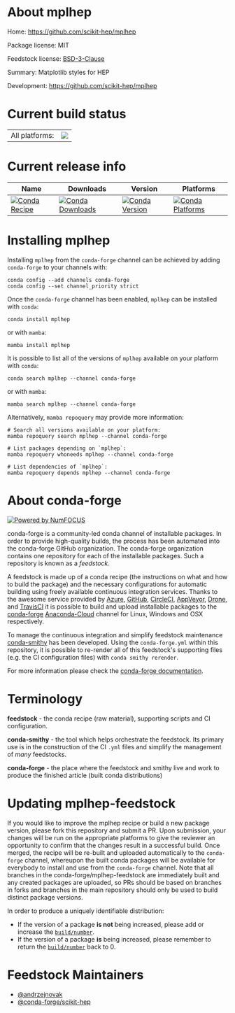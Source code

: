 About mplhep
============

Home: https://github.com/scikit-hep/mplhep

Package license: MIT

Feedstock license: [BSD-3-Clause](https://github.com/conda-forge/mplhep-feedstock/blob/main/LICENSE.txt)

Summary: Matplotlib styles for HEP

Development: https://github.com/scikit-hep/mplhep

Current build status
====================


<table><tr><td>All platforms:</td>
    <td>
      <a href="https://dev.azure.com/conda-forge/feedstock-builds/_build/latest?definitionId=9492&branchName=main">
        <img src="https://dev.azure.com/conda-forge/feedstock-builds/_apis/build/status/mplhep-feedstock?branchName=main">
      </a>
    </td>
  </tr>
</table>

Current release info
====================

| Name | Downloads | Version | Platforms |
| --- | --- | --- | --- |
| [![Conda Recipe](https://img.shields.io/badge/recipe-mplhep-green.svg)](https://anaconda.org/conda-forge/mplhep) | [![Conda Downloads](https://img.shields.io/conda/dn/conda-forge/mplhep.svg)](https://anaconda.org/conda-forge/mplhep) | [![Conda Version](https://img.shields.io/conda/vn/conda-forge/mplhep.svg)](https://anaconda.org/conda-forge/mplhep) | [![Conda Platforms](https://img.shields.io/conda/pn/conda-forge/mplhep.svg)](https://anaconda.org/conda-forge/mplhep) |

Installing mplhep
=================

Installing `mplhep` from the `conda-forge` channel can be achieved by adding `conda-forge` to your channels with:

```
conda config --add channels conda-forge
conda config --set channel_priority strict
```

Once the `conda-forge` channel has been enabled, `mplhep` can be installed with `conda`:

```
conda install mplhep
```

or with `mamba`:

```
mamba install mplhep
```

It is possible to list all of the versions of `mplhep` available on your platform with `conda`:

```
conda search mplhep --channel conda-forge
```

or with `mamba`:

```
mamba search mplhep --channel conda-forge
```

Alternatively, `mamba repoquery` may provide more information:

```
# Search all versions available on your platform:
mamba repoquery search mplhep --channel conda-forge

# List packages depending on `mplhep`:
mamba repoquery whoneeds mplhep --channel conda-forge

# List dependencies of `mplhep`:
mamba repoquery depends mplhep --channel conda-forge
```


About conda-forge
=================

[![Powered by
NumFOCUS](https://img.shields.io/badge/powered%20by-NumFOCUS-orange.svg?style=flat&colorA=E1523D&colorB=007D8A)](https://numfocus.org)

conda-forge is a community-led conda channel of installable packages.
In order to provide high-quality builds, the process has been automated into the
conda-forge GitHub organization. The conda-forge organization contains one repository
for each of the installable packages. Such a repository is known as a *feedstock*.

A feedstock is made up of a conda recipe (the instructions on what and how to build
the package) and the necessary configurations for automatic building using freely
available continuous integration services. Thanks to the awesome service provided by
[Azure](https://azure.microsoft.com/en-us/services/devops/), [GitHub](https://github.com/),
[CircleCI](https://circleci.com/), [AppVeyor](https://www.appveyor.com/),
[Drone](https://cloud.drone.io/welcome), and [TravisCI](https://travis-ci.com/)
it is possible to build and upload installable packages to the
[conda-forge](https://anaconda.org/conda-forge) [Anaconda-Cloud](https://anaconda.org/)
channel for Linux, Windows and OSX respectively.

To manage the continuous integration and simplify feedstock maintenance
[conda-smithy](https://github.com/conda-forge/conda-smithy) has been developed.
Using the ``conda-forge.yml`` within this repository, it is possible to re-render all of
this feedstock's supporting files (e.g. the CI configuration files) with ``conda smithy rerender``.

For more information please check the [conda-forge documentation](https://conda-forge.org/docs/).

Terminology
===========

**feedstock** - the conda recipe (raw material), supporting scripts and CI configuration.

**conda-smithy** - the tool which helps orchestrate the feedstock.
                   Its primary use is in the construction of the CI ``.yml`` files
                   and simplify the management of *many* feedstocks.

**conda-forge** - the place where the feedstock and smithy live and work to
                  produce the finished article (built conda distributions)


Updating mplhep-feedstock
=========================

If you would like to improve the mplhep recipe or build a new
package version, please fork this repository and submit a PR. Upon submission,
your changes will be run on the appropriate platforms to give the reviewer an
opportunity to confirm that the changes result in a successful build. Once
merged, the recipe will be re-built and uploaded automatically to the
`conda-forge` channel, whereupon the built conda packages will be available for
everybody to install and use from the `conda-forge` channel.
Note that all branches in the conda-forge/mplhep-feedstock are
immediately built and any created packages are uploaded, so PRs should be based
on branches in forks and branches in the main repository should only be used to
build distinct package versions.

In order to produce a uniquely identifiable distribution:
 * If the version of a package **is not** being increased, please add or increase
   the [``build/number``](https://docs.conda.io/projects/conda-build/en/latest/resources/define-metadata.html#build-number-and-string).
 * If the version of a package **is** being increased, please remember to return
   the [``build/number``](https://docs.conda.io/projects/conda-build/en/latest/resources/define-metadata.html#build-number-and-string)
   back to 0.

Feedstock Maintainers
=====================

* [@andrzejnovak](https://github.com/andrzejnovak/)
* [@conda-forge/scikit-hep](https://github.com/conda-forge/scikit-hep/)

